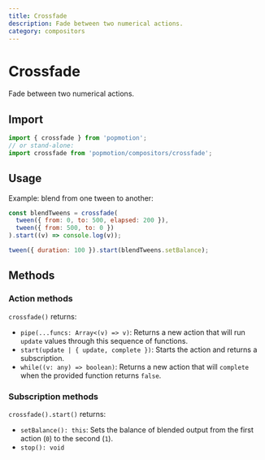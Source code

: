 ```yaml
---
title: Crossfade
description: Fade between two numerical actions.
category: compositors
---
```


# Crossfade

Fade between two numerical actions.

## Import

```javascript
import { crossfade } from 'popmotion';
// or stand-alone:
import crossfade from 'popmotion/compositors/crossfade';
```

## Usage

Example: blend from one tween to another:

```javascript
const blendTweens = crossfade(
  tween({ from: 0, to: 500, elapsed: 200 }),
  tween({ from: 500, to: 0 })
).start((v) => console.log(v));

tween({ duration: 100 }).start(blendTweens.setBalance);
```

## Methods

### Action methods

`crossfade()` returns:

- `pipe(...funcs: Array<(v) => v)`: Returns a new action that will run `update` values through this sequence of functions.
- `start(update | { update, complete })`: Starts the action and returns a subscription.
- `while((v: any) => boolean)`: Returns a new action that will `complete` when the provided function returns `false`.


### Subscription methods

`crossfade().start()` returns:

- `setBalance(): this`: Sets the balance of blended output from the first action (`0`) to the second (`1`).
- `stop(): void`
